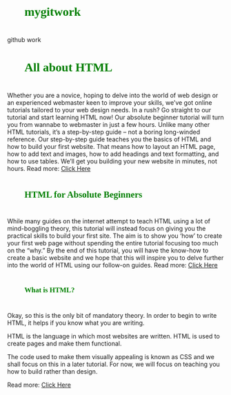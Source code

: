 # mygitwork
github work
<!DOCTYPE html>
<html Lang="en">
<head>
<title>BABE WEB PAGE</title>
<style>
h1,h2,h3 {
font-family: times new roman;
color: green;
padding: 20px;
margin: 20px;
}
#page {
font-family: times new roman
}
</style>
</head>
<body>
<h1>All about HTML</h1>
<p class="page">Whether you are a novice, hoping to delve into the world of web design or an experienced webmaster keen to improve your skills, we’ve got online tutorials tailored to your web design needs.
In a rush? Go straight to our tutorial and start learning HTML now!
Our absolute beginner tutorial will turn you from wannabe to webmaster in just a few hours. Unlike many other HTML tutorials, it’s a step-by-step guide – not a boring long-winded reference.
Our step-by-step guide teaches you the basics of HTML and how to build your first website. That means how to layout an HTML page, how to add text and images, how to add headings and text formatting, and how to use tables.
We’ll get you building your new website in minutes, not hours.
Read more: <a href="https://html.com/#ixzz6bXxjqcsA">Click Here</a></p>
<h2>HTML for Absolute Beginners</h2>
<p class="page">While many guides on the internet attempt to teach HTML using a lot of mind-boggling theory, this tutorial will instead focus on giving you the practical skills to build your first site.
The aim is to show you ‘how’ to create your first web page without spending the entire tutorial focusing too much on the “why.”
By the end of this tutorial, you will have the know-how to create a basic website and we hope that this will inspire you to delve further into the world of HTML using our follow-on guides.
Read more: <a href="https://html.com/#ixzz6bXynlWKX">Click Here</a></p>
<h3>What is HTML?</h3>
<p class="page">Okay, so this is the only bit of mandatory theory. In order to begin to write HTML, it helps if you know what you are writing.

HTML is the language in which most websites are written. HTML is used to create pages and make them functional.

The code used to make them visually appealing is known as CSS and we shall focus on this in a later tutorial. For now, we will focus on teaching you how to build rather than design.

Read more: <a href="https://html.com/#ixzz6bY1MT7AT">Click Here</a></p>
</body>
</html>
